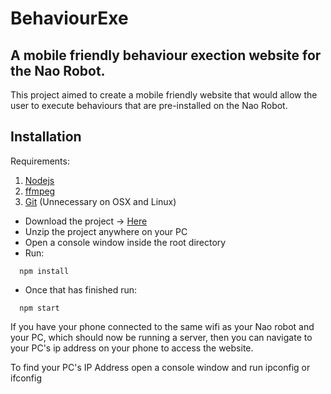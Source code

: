# BehaviourExe
## A mobile friendly behaviour exection website for the Nao Robot.

This project aimed to create a mobile friendly website that would allow the user to execute behaviours that are pre-installed on the Nao Robot.

## Installation
Requirements:
  1. [Nodejs](https://nodejs.org/en/download/)
  2. [ffmpeg](https://www.ffmpeg.org/download.html)
  3. [Git](https://git-scm.com/downloads) (Unnecessary on OSX and Linux)


* Download the project -> [Here](https://github.com/Terramet/BehaviourExe/archive/master.zip)
* Unzip the project anywhere on your PC
* Open a console window inside the root directory
* Run:
```
  npm install
```
* Once that has finished run:
```
  npm start
```
If you have your phone connected to the same wifi as your Nao robot and your PC, which should now be running a server, then you can navigate to your PC's ip address on your phone to access the website.

To find your PC's IP Address open a console window and run ipconfig or ifconfig
